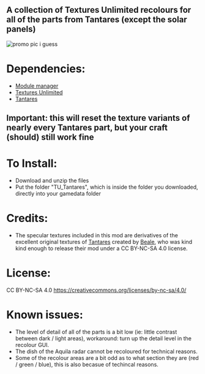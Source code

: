 ## A collection of Textures Unlimited recolours for all of the parts from Tantares (except the solar panels)

![promo pic i guess](https://i.imgur.com/eUaEqrK.png)

# Dependencies:
- [Module manager](https://forum.kerbalspaceprogram.com/topic/50533-18x-112x-module-manager-423-july-03th-2023-fireworks-season/)
- [Textures Unlimited](https://forum.kerbalspaceprogram.com/topic/167450-19x-textures-unlimited-pbr-shader-texture-set-and-model-loading-api/)
- [Tantares](https://forum.kerbalspaceprogram.com/topic/73686-112x-tantares-stockalike-soyuz-and-mir-16128052024mars-expedition-wip/)

## **Important: this will reset the texture variants of nearly every Tantares part, but your craft (should) still work fine**

# To Install:
- Download and unzip the files
- Put the folder "TU_Tantares", which is inside the folder you downloaded, directly into your gamedata folder

# Credits:
- The specular textures included in this mod are derivatives of the excellent original textures of [Tantares](https://forum.kerbalspaceprogram.com/topic/73686-112x-tantares-stockalike-soyuz-and-mir-16128052024mars-expedition-wip/) created by [Beale](https://forum.kerbalspaceprogram.com/profile/70533-beale/), who was kind kind enough to release their mod under a CC BY-NC-SA 4.0 license.

# License:
CC BY-NC-SA 4.0
https://creativecommons.org/licenses/by-nc-sa/4.0/

# Known issues:
- The level of detail of all of the parts is a bit low (ie: little contrast between dark / light areas), workaround: turn up the detail level in the recolour GUI.
- The dish of the Aquila radar cannot be recoloured for technical reasons.
- Some of the recolour areas are a bit odd as to what section they are (red / green / blue), this is also becasue of techincal reasons.
